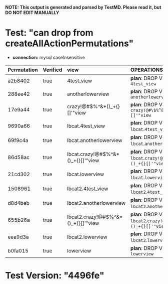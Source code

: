 **NOTE: This output is generated and parsed by TestMD. Please read it, but DO NOT EDIT MANUALLY**

# Test: "can drop from createAllActionPermutations" #

- **connection:** mysql caseInsensitive

| Permutation | Verified | view                                | OPERATIONS
| :---------- | :------- | :---------------------------------- | :------
| a2b8402     | true     | 4test_view                          | **plan**: DROP VIEW `4test_view`
| 288ee42     | true     | anotherlowerview                    | **plan**: DROP VIEW `anotherlowerview`
| 17e9a44     | true     | crazy!@#\$%^&*()_+{}[]'"view        | **plan**: DROP VIEW `crazy!@#\$%^&*()_+{}[]'"view`
| 9690a66     | true     | lbcat.4test_view                    | **plan**: DROP VIEW `lbcat`.`4test_view`
| 69f9c4a     | true     | lbcat.anotherlowerview              | **plan**: DROP VIEW `lbcat`.`anotherlowerview`
| 86d58ac     | true     | lbcat.crazy!@#\$%^&*()_+{}[]'"view  | **plan**: DROP VIEW `lbcat`.`crazy!@#\$%^&*()_+{}[]'"view`
| 21cd302     | true     | lbcat.lowerview                     | **plan**: DROP VIEW `lbcat`.`lowerview`
| 1508961     | true     | lbcat2.4test_view                   | **plan**: DROP VIEW `lbcat2`.`4test_view`
| d8d4beb     | true     | lbcat2.anotherlowerview             | **plan**: DROP VIEW `lbcat2`.`anotherlowerview`
| 655b26a     | true     | lbcat2.crazy!@#\$%^&*()_+{}[]'"view | **plan**: DROP VIEW `lbcat2`.`crazy!@#\$%^&*()_+{}[]'"view`
| eea9d3a     | true     | lbcat2.lowerview                    | **plan**: DROP VIEW `lbcat2`.`lowerview`
| b0fa015     | true     | lowerview                           | **plan**: DROP VIEW `lowerview`

# Test Version: "4496fe" #